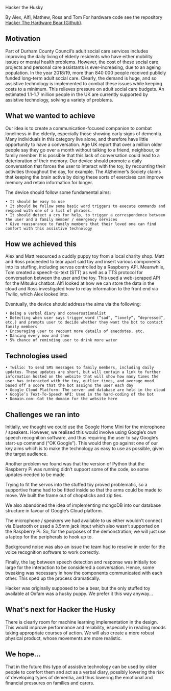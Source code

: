 Hacker the Husky

By Alex, Alfi, Mathew, Ross and Tom
For hardware code see the repository [Hacker The Hardware Bear (Github)](https://github.com/Mallington/Hacker-The-Hardware-bear).

## Motivation

Part of Durham County Council’s adult social care services includes improving the daily living of elderly residents who have either mobility issues or mental health problems. However, the cost of these social care projects and personal care assistants is ever-increasing, due to an ageing population. In the year 2018/19, more than 840 000 people received publicly funded long-term adult social care. Clearly, the demand is huge, and so assistive technology is implemented to combat these issues while keeping costs to a minimum. This relieves pressure on adult social care budgets. An estimated 1.1-1.7 million people in the UK are currently supported by assistive technology, solving a variety of problems.

## What we wanted to achieve

Our idea is to create a communication-focused companion to combat loneliness in the elderly, especially those showing early signs of dementia. Many individuals in this category live alone, and therefore have little opportunity to have a conversation. Age UK report that over a million older people say they go over a month without talking to a friend, neighbour, or family member. It is possible that this lack of conversation could lead to a deterioration of their memory. Our device should promote a daily conversation that forces the user to interact with the toy, by recounting their activities throughout the day, for example. The Alzheimer’s Society claims that keeping the brain active by doing these sorts of exercises can improve memory and retain information for longer.

The device should follow some fundamental aims:

    • It should be easy to use
    • It should be follow some basic word triggers to execute commands and respond with one of a list of phrases.
    • It should detect a cry for help, to trigger a correspondence between the user and a family member / emergency services
    • Give reassurance to family members that their loved one can find comfort with this assistive technology

## How we achieved this

Alex and Matt resourced a cuddly puppy toy from a local charity shop. Matt and Ross proceeded to tear apart said toy and insert various components into its stuffing, including servos controlled by a Raspberry API. Meanwhile, Tom created a speech-to-text (STT) as well as a TTS protocol for conversation between the user and the toy. This used a web-scraped API for the Mitsuku chatbot. Alfi looked at how we can store the data in the cloud and Ross investigated how to relay information to the front end via Twilio, which Alex looked into.

Eventually, the device should address the aims via the following:

    • Being a verbal diary and conversationalist
    • Detecting when user says trigger word (“sad”, “lonely”, “depressed”, etc.) and prompts user to decide whether they want the bot to contact family members
    • Encouraging user to recount more details of anecdotes, etc.
    • Dancing every now and then
    • 5% chance of reminding user to drink more water

## Technologies used

    • Twilio: To send SMS messages to family members, including daily updates. These updates are short, but will contain a link to further information hosted on the website that will show how many times the user has interacted with the toy, outlier times, and average mood based off a score that the bot assigns the user each day
    • Google Cloud Platform: The server and database are held in the cloud
    • Google’s Text-To-Speech API: Used in the hard-coding of the bot
    • Domain.com: Got the domain for the website here

## Challenges we ran into

Initially, we thought we could use the Google Home Mini for the microphone / speakers. However, we realised this would involve using Google’s own speech recognition software, and thus requiring the user to say Google’s start-up command (“OK Google”). This would then go against one of our key aims which is to make the technology as easy to use as possible, given the target audience.

Another problem we found was that the version of Python that the Raspberry Pi was running didn’t support some of the code, so some updates needed to be made.

Trying to fit the servos into the stuffed toy proved problematic, so a supportive frame had to be fitted inside so that the arms could be made to move. We built the frame out of chopsticks and zip ties.

We also abandoned the idea of implementing mongoDB into our database structure in favour of Google’s Cloud platform.

The microphone / speakers we had available to us either wouldn’t connect via Bluetooth or used a 3.5mm jack input which also wasn’t supported on the Raspberry Pi. So, for the purposes of the demonstration, we will just use a laptop for the peripherals to hook up to.

Background noise was also an issue the team had to resolve in order for the voice recognition software to work correctly.

Finally, the lag between speech detection and response was initially too large for the interaction to be considered a conversation. Hence, some tweaking was necessary in how the components communicated with each other. This sped up the process dramatically.

Hacker was originally supposed to be a bear, but the only stuffed toy available at Oxfam was a husky puppy. We prefer it this way anyway...

## What's next for Hacker the Husky

There is clearly room for machine learning implementation in the design. This would improve performance and reliability, especially in reading moods taking appropriate courses of action. We will also create a more robust physical product, whose movements are more realistic.

## We hope...

That in the future this type of assistive technology can be used by older people to comfort them and act as a verbal diary, possibly lowering the risk of developing types of dementia, and thus lowering the emotional and financial pressures on families and carers.
